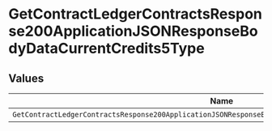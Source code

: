 # GetContractLedgerContractsResponse200ApplicationJSONResponseBodyDataCurrentCredits5Type


## Values

| Name                                                                                                    | Value                                                                                                   |
| ------------------------------------------------------------------------------------------------------- | ------------------------------------------------------------------------------------------------------- |
| `GetContractLedgerContractsResponse200ApplicationJSONResponseBodyDataCurrentCredits5TypeCreditCredited` | CREDIT_CREDITED                                                                                         |